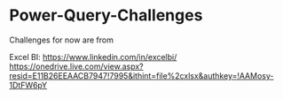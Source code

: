 # Power-Query-Challenges
Challenges for now are from

Excel BI: 
  https://www.linkedin.com/in/excelbi/
  https://onedrive.live.com/view.aspx?resid=E11B26EEAACB7947!7995&ithint=file%2cxlsx&authkey=!AAMosy-1DtFW6pY
  